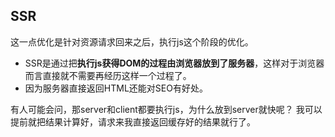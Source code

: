 ## SSR

这一点优化是针对资源请求回来之后，执行js这个阶段的优化。

- SSR是通过把**执行js获得DOM的过程由浏览器放到了服务器**，这样对于浏览器而言直接就不需要再经历这样一个过程了。
- 因为服务器直接返回HTML还能对SEO有好处。

有人可能会问，那server和client都要执行js，为什么放到server就快呢？ 我可以提前就把结果计算好，请求来我直接返回缓存好的结果就行了。